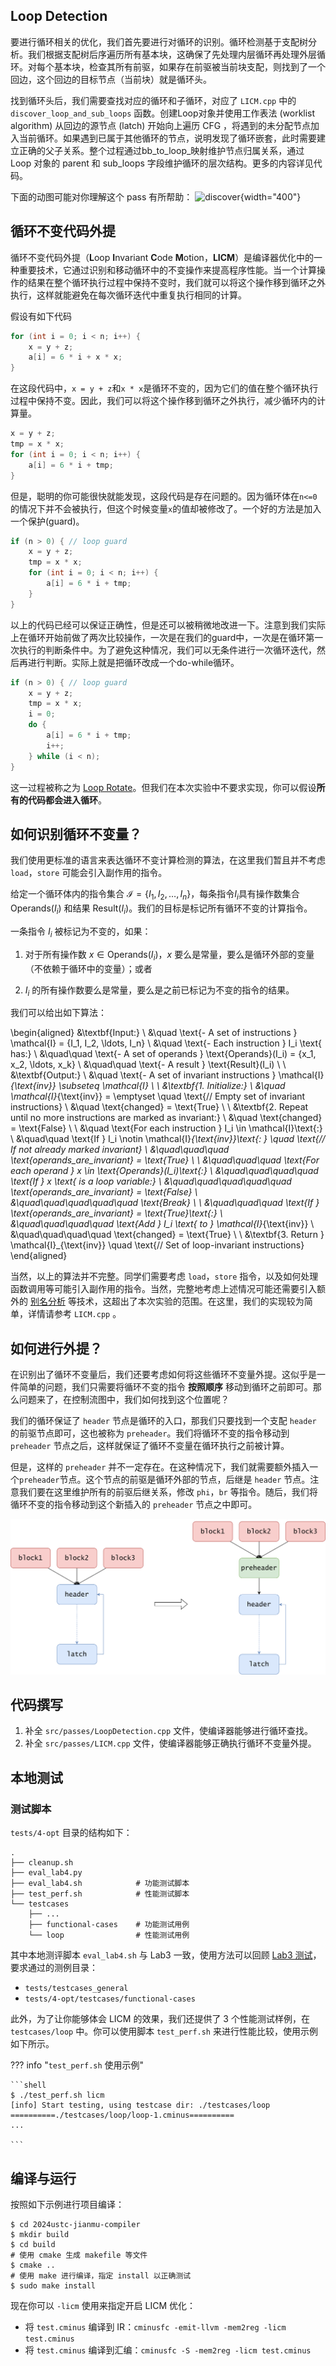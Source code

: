 ## Loop Detection

要进行循环相关的优化，我们首先要进行对循环的识别。循环检测基于支配树分析。我们根据支配树后序遍历所有基本块，这确保了先处理内层循环再处理外层循环。对每个基本块，检查其所有前驱，如果存在前驱被当前块支配，则找到了一个回边，这个回边的目标节点（当前块）就是循环头。

找到循环头后，我们需要查找对应的循环和子循环，对应了 `LICM.cpp` 中的 `discover_loop_and_sub_loops` 函数。创建Loop对象并使用工作表法 (worklist algorithm) 从回边的源节点 (latch) 开始向上遍历 CFG ，将遇到的未分配节点加入当前循环。如果遇到已属于其他循环的节点，说明发现了循环嵌套，此时需要建立正确的父子关系。整个过程通过bb_to_loop_映射维护节点归属关系，通过 Loop 对象的 parent 和 sub_loops 字段维护循环的层次结构。更多的内容详见代码。


下面的动图可能对你理解这个 pass 有所帮助：
![discover](./figs/discover.gif){width="400"}

## 循环不变代码外提

循环不变代码外提（**L**oop **I**nvariant **C**ode **M**otion，**LICM**）是编译器优化中的一种重要技术，它通过识别和移动循环中的不变操作来提高程序性能。当一个计算操作的结果在整个循环执行过程中保持不变时，我们就可以将这个操作移到循环之外执行，这样就能避免在每次循环迭代中重复执行相同的计算。

假设有如下代码
```cpp
for (int i = 0; i < n; i++) {
    x = y + z;
    a[i] = 6 * i + x * x;
}
```
在这段代码中，`x = y + z`和`x * x`是循环不变的，因为它们的值在整个循环执行过程中保持不变。因此，我们可以将这个操作移到循环之外执行，减少循环内的计算量。
```cpp
x = y + z;
tmp = x * x;
for (int i = 0; i < n; i++) {
    a[i] = 6 * i + tmp;
}
```
但是，聪明的你可能很快就能发现，这段代码是存在问题的。因为循环体在`n<=0`的情况下并不会被执行，但这个时候变量`x`的值却被修改了。一个好的方法是加入一个保护(guard)。

```cpp
if (n > 0) { // loop guard
    x = y + z;
    tmp = x * x;
    for (int i = 0; i < n; i++) {
        a[i] = 6 * i + tmp;
    }
}
```
以上的代码已经可以保证正确性，但是还可以被稍微地改进一下。注意到我们实际上在循环开始前做了两次比较操作，一次是在我们的guard中，一次是在循环第一次执行的判断条件中。为了避免这种情况，我们可以无条件进行一次循环迭代，然后再进行判断。实际上就是把循环改成一个do-while循环。

```cpp
if (n > 0) { // loop guard
    x = y + z;
    tmp = x * x;
    i = 0;
    do {
        a[i] = 6 * i + tmp;
        i++;
    } while (i < n);
}
```
这一过程被称之为 [Loop Rotate](https://llvm.org/docs/Passes.html#passes-loop-rotate)。但我们在本次实验中不要求实现，你可以假设**所有的代码都会进入循环**。

## 如何识别循环不变量？

我们使用更标准的语言来表达循环不变计算检测的算法，在这里我们暂且并不考虑 `load`，`store` 可能会引入副作用的指令。

给定一个循环体内的指令集合 $\mathcal{I} = \{ I_1, I_2, \dots, I_n \}$，每条指令$I_i$具有操作数集合 $\text{Operands}(I_i)$ 和结果 $\text{Result}(I_i)$。我们的目标是标记所有循环不变的计算指令。

一条指令 $I_i$ 被标记为不变的，如果：

1. 对于所有操作数 $x \in \text{Operands}(I_i)$，$x$ 要么是常量，要么是循环外部的变量（不依赖于循环中的变量）；或者

2. $I_i$ 的所有操作数要么是常量，要么是之前已标记为不变的指令的结果。

我们可以给出如下算法：



\begin{aligned}
&\textbf{Input:} \\
&\quad \text{- A set of instructions } \mathcal{I} = \{I_1, I_2, \ldots, I_n\} \\
&\quad \text{- Each instruction } I_i \text{ has:} \\
&\quad\quad \text{- A set of operands } \text{Operands}(I_i) = \{x_1, x_2, \ldots, x_k\} \\
&\quad\quad \text{- A result } \text{Result}(I_i) \\
\\
&\textbf{Output:} \\
&\quad \text{- A set of invariant instructions } \mathcal{I}_{\text{inv}} \subseteq \mathcal{I} \\
\\
&\textbf{1. Initialize:} \\
&\quad \mathcal{I}_{\text{inv}} = \emptyset \quad \text{// Empty set of invariant instructions} \\
&\quad \text{changed} = \text{True} \\
\\
&\textbf{2. Repeat until no more instructions are marked as invariant:} \\
&\quad \text{changed} = \text{False} \\
\\
&\quad \text{For each instruction } I_i \in \mathcal{I}\text{:} \\
&\quad\quad \text{If } I_i \notin \mathcal{I}_{\text{inv}}\text{: } \quad \text{// If not already marked invariant} \\
&\quad\quad\quad \text{operands_are_invariant} = \text{True} \\
\\
&\quad\quad\quad \text{For each operand } x \in \text{Operands}(I_i)\text{:} \\
&\quad\quad\quad\quad \text{If } x \text{ is a loop variable:} \\
&\quad\quad\quad\quad\quad \text{operands_are_invariant} = \text{False} \\
&\quad\quad\quad\quad\quad \text{Break} \\
\\
&\quad\quad\quad \text{If } \text{operands_are_invariant} = \text{True}\text{:} \\
&\quad\quad\quad\quad \text{Add } I_i \text{ to } \mathcal{I}_{\text{inv}} \\
&\quad\quad\quad\quad \text{changed} = \text{True} \\
\\
&\textbf{3. Return } \mathcal{I}_{\text{inv}} \quad \text{// Set of loop-invariant instructions}
\end{aligned}



当然，以上的算法并不完整。同学们需要考虑 `load`，`store` 指令，以及如何处理函数调用等可能引入副作用的指令。当然，完整地考虑上述情况可能还需要引入额外的 [别名分析](https://en.wikipedia.org/wiki/Alias_analysis) 等技术，这超出了本次实验的范围。在这里，我们的实现较为简单，详情请参考 `LICM.cpp` 。

## 如何进行外提？

在识别出了循环不变量后，我们还要考虑如何将这些循环不变量外提。这似乎是一件简单的问题，我们只需要将循环不变的指令 **按照顺序** 移动到循环之前即可。那么问题来了，在控制流图中，我们如何找到这个位置呢？

我们的循环保证了 `header` 节点是循环的入口，那我们只要找到一个支配 `header` 的前驱节点即可，这也被称为 `preheader`。我们将循环不变的指令移动到 `preheader` 节点之后，这样就保证了循环不变量在循环执行之前被计算。

但是，这样的 `preheader` 并不一定存在。在这种情况下，我们就需要额外插入一个`preheader`节点。这个节点的前驱是循环外部的节点，后继是 `header` 节点。注意我们要在这里维护所有的前驱后继关系，修改 `phi`，`br` 等指令。随后，我们将循环不变的指令移动到这个新插入的 `preheader` 节点之中即可。

![loop_preheader](./figs/loop_preheader.svg)

## 代码撰写

1. 补全 `src/passes/LoopDetection.cpp` 文件，使编译器能够进行循环查找。
2. 补全 `src/passes/LICM.cpp` 文件，使编译器能够正确执行循环不变量外提。

## 本地测试

### 测试脚本

`tests/4-opt` 目录的结构如下：

```
.
├── cleanup.sh
├── eval_lab4.py
├── eval_lab4.sh            # 功能测试脚本
├── test_perf.sh            # 性能测试脚本
└── testcases
    ├── ...
    ├── functional-cases    # 功能测试用例
    └── loop                # 性能测试用例
```

其中本地测评脚本 `eval_lab4.sh` 与 Lab3 一致，使用方法可以回顾 [Lab3 测试](../lab3/guidance.md#测试)，要求通过的测例目录：

- `tests/testcases_general`
- `tests/4-opt/testcases/functional-cases`

此外，为了让你能够体会 LICM 的效果，我们还提供了 3 个性能测试样例，在 `testcases/loop` 中。你可以使用脚本 `test_perf.sh` 来进行性能比较，使用示例如下所示。

??? info "`test_perf.sh` 使用示例"

    ```shell
    $ ./test_perf.sh licm
    [info] Start testing, using testcase dir: ./testcases/loop
    ==========./testcases/loop/loop-1.cminus==========
    ...

    ```

## 编译与运行

按照如下示例进行项目编译：

```shell
$ cd 2024ustc-jianmu-compiler
$ mkdir build
$ cd build
# 使用 cmake 生成 makefile 等文件
$ cmake ..
# 使用 make 进行编译，指定 install 以正确测试
$ sudo make install
```

现在你可以 `-licm` 使用来指定开启 LICM 优化：

- 将 `test.cminus` 编译到 IR：`cminusfc -emit-llvm -mem2reg -licm test.cminus`
- 将 `test.cminus` 编译到汇编：`cminusfc -S -mem2reg -licm test.cminus`

